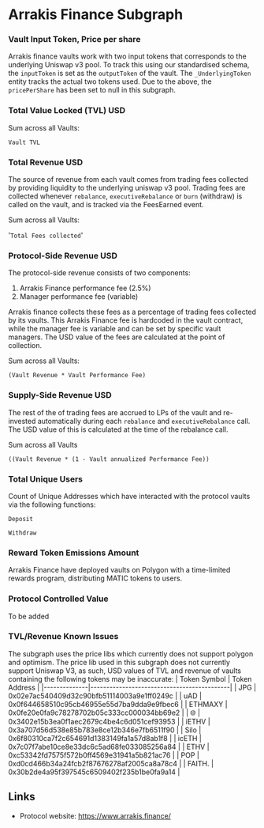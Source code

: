 # Arrakis Finance Subgraph

### Vault Input Token, Price per share

Arrakis finance vaults work with two input tokens that corresponds to the underlying Uniswap v3 pool. To track this using our standardised schema, the `inputToken` is set as the `outputToken` of the vault. The `_UnderlyingToken` entity tracks the actual two tokens used.
Due to the above, the `pricePerShare` has been set to null in this subgraph.

### Total Value Locked (TVL) USD

Sum across all Vaults:

`Vault TVL`

### Total Revenue USD

The source of revenue from each vault comes from trading fees collected by providing liquidity to the underlying uniswap v3 pool. Trading fees are collected whenever `rebalance`, `executiveRebalance` or `burn` (withdraw) is called on the vault, and is tracked via the FeesEarned event.

Sum across all Vaults:

'`Total Fees collected`'

### Protocol-Side Revenue USD

The protocol-side revenue consists of two components:

1. Arrakis Finance performance fee (2.5%)
2. Manager performance fee (variable)

Arrakis finance collects these fees as a percentage of trading fees collected by its vaults. This Arrakis Finance fee is hardcoded in the vault contract, while the manager fee is variable and can be set by specific vault managers. The USD value of the fees are calculated at the point of collection.

Sum across all Vaults:

`(Vault Revenue * Vault Performance Fee)`

### Supply-Side Revenue USD

The rest of the of trading fees are accrued to LPs of the vault and re-invested automatically during each `rebalance` and `executiveRebalance` call. The USD value of this is calculated at the time of the rebalance call.

Sum across all Vaults

`((Vault Revenue * (1 - Vault annualized Performance Fee))`

### Total Unique Users

Count of Unique Addresses which have interacted with the protocol vaults via the following functions:

`Deposit`

`Withdraw`

### Reward Token Emissions Amount

Arrakis Finance have deployed vaults on Polygon with a time-limited rewards program, distributing MATIC tokens to users.

### Protocol Controlled Value

To be added

### TVL/Revenue Known Issues

The subgraph uses the price libs which currently does not support polygon and optimism. The price lib used in this subgraph does not currently support Uniswap V3, as such, USD values of TVL and revenue of vaults containing the following tokens may be inaccurate:
| Token Symbol | Token Address |
|--------------|--------------------------------------------|
| JPG | 0x02e7ac540409d32c90bfb51114003a9e1ff0249c |
| uAD | 0x0f644658510c95cb46955e55d7ba9dda9e9fbec6 |
| ETHMAXY | 0x0fe20e0fa9c78278702b05c333cc000034bb69e2 |
| 🌐 | 0x3402e15b3ea0f1aec2679c4be4c6d051cef93953 |
| iETHV | 0x3a707d56d538e85b783e8ce12b346e7fb6511f90 |
| Silo | 0x6f80310ca7f2c654691d1383149fa1a57d8ab1f8 |
| icETH | 0x7c07f7abe10ce8e33dc6c5ad68fe033085256a84 |
| ETHV | 0xc53342fd7575f572b0ff4569e31941a5b821ac76 |
| POP | 0xd0cd466b34a24fcb2f87676278af2005ca8a78c4 |
| FAITH. | 0x30b2de4a95f397545c6509402f235b1be0fa9a14 |

## Links

- Protocol website: https://www.arrakis.finance/
